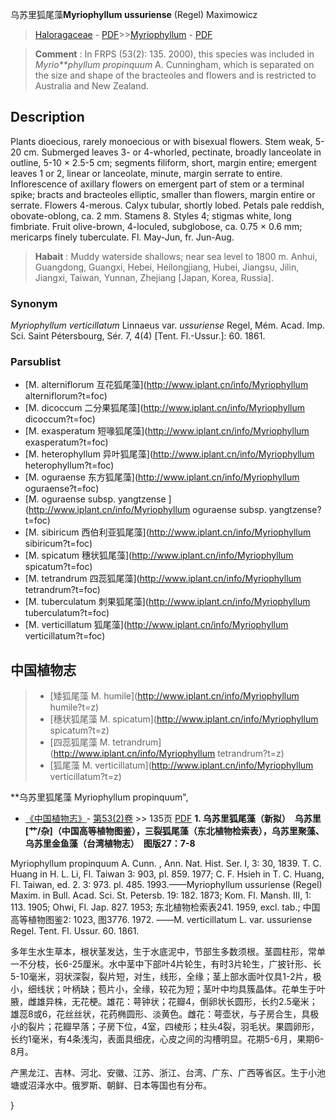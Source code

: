 乌苏里狐尾藻**Myriophyllum ussuriense** (Regel) Maximowicz

> [Haloragaceae](http://www.iplant.cn/info/Haloragaceae?t=foc) - [PDF](http://www.iplant.cn/foc/pdf/Haloragaceae.pdf)>>[Myriophyllum](http://www.iplant.cn/info/Myriophyllum?t=foc) - [PDF](http://www.iplant.cn/foc/pdf/Myriophyllum.pdf)

> **Comment** : 
> In FRPS (53(2): 135. 2000), this species was included in *Myrio**phyllum propinquum* A. Cunningham, which is separated on the size and shape of the bracteoles and flowers and is restricted to Australia and New Zealand.

## Description

Plants dioecious, rarely monoecious or with bisexual flowers. Stem weak, 5-20 cm. Submerged leaves 3- or 4-whorled, pectinate, broadly lanceolate in outline, 5-10 × 2.5-5 cm; segments filiform, short, margin entire; emergent leaves 1 or 2, linear or lanceolate, minute, margin serrate to entire. Inflorescence of axillary flowers on emergent part of stem or a terminal spike; bracts and bracteoles elliptic, smaller than flowers, margin entire or serrate. Flowers 4-merous. Calyx tubular, shortly lobed. Petals pale reddish, obovate-oblong, ca. 2 mm. Stamens 8. Styles 4; stigmas white, long fimbriate. Fruit olive-brown, 4-loculed, subglobose, ca. 0.75 × 0.6 mm; mericarps finely tuberculate. Fl. May-Jun, fr. Jun-Aug.

> **Habait** : 
> Muddy waterside shallows; near sea level to 1800 m. Anhui, Guangdong, Guangxi, Hebei, Heilongjiang, Hubei, Jiangsu, Jilin, Jiangxi, Taiwan, Yunnan, Zhejiang [Japan, Korea, Russia].

### Synonym
*Myriophyllum verticillatum* Linnaeus var. *ussuriense* Regel, Mém. Acad. Imp. Sci. Saint Pétersbourg, Sér. 7, 4(4) [Tent. Fl.-Ussur.]: 60. 1861.

### Parsublist

* [M.  alterniflorum  互花狐尾藻](http://www.iplant.cn/info/Myriophyllum alterniflorum?t=foc)
* [M.  dicoccum  二分果狐尾藻](http://www.iplant.cn/info/Myriophyllum dicoccum?t=foc)
* [M.  exasperatum  短喙狐尾藻](http://www.iplant.cn/info/Myriophyllum exasperatum?t=foc)
* [M.  heterophyllum  异叶狐尾藻](http://www.iplant.cn/info/Myriophyllum heterophyllum?t=foc)
* [M.  oguraense  东方狐尾藻](http://www.iplant.cn/info/Myriophyllum oguraense?t=foc)
* [M.  oguraense subsp. yangtzense  ](http://www.iplant.cn/info/Myriophyllum oguraense subsp. yangtzense?t=foc)
* [M.  sibiricum  西伯利亚狐尾藻](http://www.iplant.cn/info/Myriophyllum sibiricum?t=foc)
* [M.  spicatum  穗状狐尾藻](http://www.iplant.cn/info/Myriophyllum spicatum?t=foc)
* [M.  tetrandrum  四蕊狐尾藻](http://www.iplant.cn/info/Myriophyllum tetrandrum?t=foc)
* [M.  tuberculatum  刺果狐尾藻](http://www.iplant.cn/info/Myriophyllum tuberculatum?t=foc)
* [M.  verticillatum  狐尾藻](http://www.iplant.cn/info/Myriophyllum verticillatum?t=foc)

## 中国植物志

> * [矮狐尾藻  M.  humile](http://www.iplant.cn/info/Myriophyllum humile?t=z)
> * [穗状狐尾藻  M.  spicatum](http://www.iplant.cn/info/Myriophyllum spicatum?t=z)
> * [四蕊狐尾藻  M.  tetrandrum](http://www.iplant.cn/info/Myriophyllum tetrandrum?t=z)
> * [狐尾藻  M.  verticillatum](http://www.iplant.cn/info/Myriophyllum verticillatum?t=z)

**乌苏里狐尾藻 Myriophyllum propinquum",

* [《中国植物志》](http://www.iplant.cn/frps)- [第53(2)卷](http://www.iplant.cn/frps/vol/53(2)) >> 135页 [PDF](http://www.iplant.cn/frps/pdf/53(2)/135.PDF)
**1. 乌苏里狐尾藻（新拟）　乌苏里[艹/杂]（中国高等植物图鉴），三裂狐尾藻（东北植物检索表），乌苏里聚藻、乌苏里金鱼藻（台湾植物志）　图版27：7-8**

Myriophyllum propinquum A. Cunn. , Ann. Nat. Hist. Ser. I, 3: 30, 1839. T. C. Huang in H. L. Li, Fl. Taiwan 3: 903, pl. 859. 1977; C. F. Hsieh in T. C. Huang, Fl. Taiwan, ed. 2. 3: 973. pl. 485. 1993.——Myriophyllum ussuriense (Regel) Maxim. in Bull. Acad. Sci. St. Petersb. 19: 182. 1873; Kom. Fl. Mansh. III, 1: 113. 1905; Ohwi, Fl. Jap. 827. 1953; 东北植物检索表241. 1959, excl. tab.; 中国高等植物图鉴2: 1023, 图3776. 1972. ——M. verticillatum L. var. ussuriense Regel. Tent. Fl. Ussur. 60. 1861.

多年生水生草本，根状茎发达，生于水底泥中，节部生多数须根。茎圆柱形，常单一不分枝，长6-25厘米。水中茎中下部叶4片轮生，有时3片轮生，广披针形、长5-10毫米，羽状深裂，裂片短，对生，线形，全缘；茎上部水面叶仅具1-2片，极小，细线状；叶柄缺；苞片小，全缘，较花为短；茎叶中均具簇晶体。花单生于叶腋，雌雄异株，无花梗。雄花：萼钟状；花瓣4，倒卵状长圆形，长约2.5毫米；雄蕊8或6，花丝丝状，花药椭圆形、淡黄色。雌花：萼壶状，与子房合生，具极小的裂片；花瓣早落；子房下位，4室，四棱形；柱头4裂，羽毛状。果圆卵形，长约1毫米，有4条浅沟，表面具细疣，心皮之间的沟槽明显。花期5-6月，果期6-8月。

产黑龙江、吉林、河北、安徽、江苏、浙江、台湾、广东、广西等省区。生于小池塘或沼泽水中。俄罗斯、朝鲜、日本等国也有分布。

}